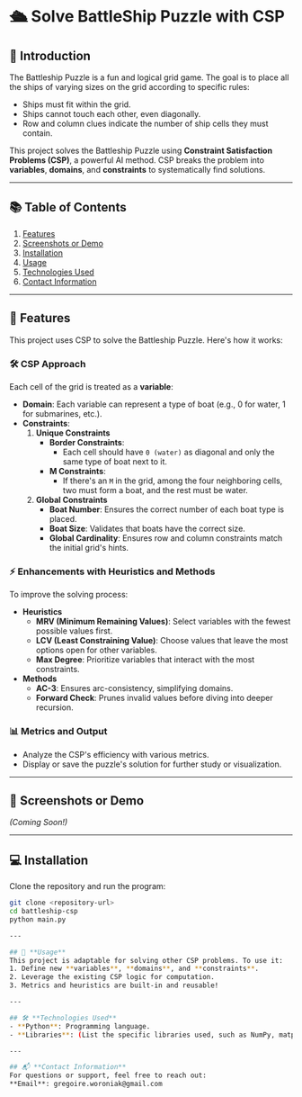 # 🛳️ Solve BattleShip Puzzle with CSP  

## 📖 **Introduction**  
The Battleship Puzzle is a fun and logical grid game. The goal is to place all the ships of varying sizes on the grid according to specific rules:  
- Ships must fit within the grid.  
- Ships cannot touch each other, even diagonally.  
- Row and column clues indicate the number of ship cells they must contain.  

This project solves the Battleship Puzzle using **Constraint Satisfaction Problems (CSP)**, a powerful AI method. CSP breaks the problem into **variables**, **domains**, and **constraints** to systematically find solutions.  

---

## 📚 **Table of Contents**  
1. [Features](#features)  
2. [Screenshots or Demo](#screenshots-or-demo)  
3. [Installation](#installation)  
4. [Usage](#usage)  
5. [Technologies Used](#technologies-used)  
6. [Contact Information](#contact-information)  

---

## 🚀 **Features**  
This project uses CSP to solve the Battleship Puzzle. Here's how it works:  

### 🛠️ **CSP Approach**  
Each cell of the grid is treated as a **variable**:  
- **Domain**: Each variable can represent a type of boat (e.g., 0 for water, 1 for submarines, etc.).  
- **Constraints**:  
  1. **Unique Constraints**  
     - **Border Constraints**:  
       - Each cell should have `0 (water)` as diagonal and only the same type of boat next to it.  
     - **M Constraints**:  
       - If there's an `M` in the grid, among the four neighboring cells, two must form a boat, and the rest must be water.  
  2. **Global Constraints**  
     - **Boat Number**: Ensures the correct number of each boat type is placed.  
     - **Boat Size**: Validates that boats have the correct size.  
     - **Global Cardinality**: Ensures row and column constraints match the initial grid's hints.  

### ⚡ **Enhancements with Heuristics and Methods**  
To improve the solving process:  
- **Heuristics**  
  - **MRV (Minimum Remaining Values)**: Select variables with the fewest possible values first.  
  - **LCV (Least Constraining Value)**: Choose values that leave the most options open for other variables.  
  - **Max Degree**: Prioritize variables that interact with the most constraints.  
- **Methods**  
  - **AC-3**: Ensures arc-consistency, simplifying domains.  
  - **Forward Check**: Prunes invalid values before diving into deeper recursion.  

### 📊 **Metrics and Output**  
- Analyze the CSP's efficiency with various metrics.  
- Display or save the puzzle's solution for further study or visualization.  

---

## 📸 **Screenshots or Demo**  
_(Coming Soon!)_  

---

## 💻 **Installation**  
Clone the repository and run the program:  
```bash  
git clone <repository-url>  
cd battleship-csp  
python main.py

---

## 🔧 **Usage**  
This project is adaptable for solving other CSP problems. To use it:  
1. Define new **variables**, **domains**, and **constraints**.  
2. Leverage the existing CSP logic for computation.  
3. Metrics and heuristics are built-in and reusable!  

---

## 🛠️ **Technologies Used**  
- **Python**: Programming language.  
- **Libraries**: (List the specific libraries used, such as NumPy, matplotlib, etc.)  

---

## 📬 **Contact Information**  
For questions or support, feel free to reach out:  
**Email**: gregoire.woroniak@gmail.com  

